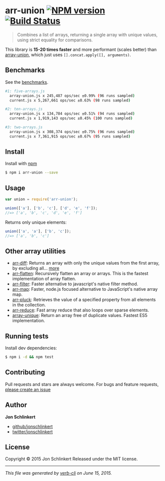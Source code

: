 # arr-union [![NPM version](https://badge.fury.io/js/arr-union.svg)](http://badge.fury.io/js/arr-union)  [![Build Status](https://travis-ci.org/jonschlinkert/arr-union.svg)](https://travis-ci.org/jonschlinkert/arr-union)

> Combines a list of arrays, returning a single array with unique values, using strict equality for comparisons.

This library is **15-20 times faster** and more performant (scales better) than [array-union](https://github.com/sindresorhus/array-union), which just uses `[].concat.apply([], arguments)`.

## Benchmarks

See the [benchmarks](./benchmark).

```bash
#1: five-arrays.js
  array-union.js x 245,487 ops/sec ±0.99% (96 runs sampled)
  current.js x 5,267,661 ops/sec ±0.63% (98 runs sampled)

#2: ten-arrays.js
  array-union.js x 134,784 ops/sec ±0.51% (94 runs sampled)
  current.js x 1,919,143 ops/sec ±0.45% (100 runs sampled)

#3: two-arrays.js
  array-union.js x 308,374 ops/sec ±0.75% (96 runs sampled)
  current.js x 7,361,915 ops/sec ±0.67% (95 runs sampled)
```

## Install

Install with [npm](https://www.npmjs.com/)

```sh
$ npm i arr-union --save
```

## Usage

```js
var union = require('arr-union');

union(['a'], ['b', 'c'], ['d', 'e', 'f']);
//=> ['a', 'b', 'c', 'd', 'e', 'f']
```

Returns only unique elements:

```js
union(['a', 'a'], ['b', 'c']);
//=> ['a', 'b', 'c']
```

## Other array utilities

* [arr-diff](https://github.com/jonschlinkert/arr-diff): Returns an array with only the unique values from the first array, by excluding all… [more](https://github.com/jonschlinkert/arr-diff)
* [arr-flatten](https://github.com/jonschlinkert/arr-flatten): Recursively flatten an array or arrays. This is the fastest implementation of array flatten.
* [arr-filter](https://github.com/jonschlinkert/arr-filter): Faster alternative to javascript's native filter method.
* [arr-map](https://github.com/jonschlinkert/arr-map): Faster, node.js focused alternative to JavaScript's native array map.
* [arr-pluck](https://github.com/jonschlinkert/arr-pluck): Retrieves the value of a specified property from all elements in the collection.
* [arr-reduce](https://github.com/jonschlinkert/arr-reduce): Fast array reduce that also loops over sparse elements.
* [array-unique](https://github.com/jonschlinkert/array-unique): Return an array free of duplicate values. Fastest ES5 implementation.

## Running tests

Install dev dependencies:

```sh
$ npm i -d && npm test
```

## Contributing

Pull requests and stars are always welcome. For bugs and feature requests, [please create an issue](https://github.com/jonschlinkert/arr-union/issues/new)

## Author

**Jon Schlinkert**

+ [github/jonschlinkert](https://github.com/jonschlinkert)
+ [twitter/jonschlinkert](http://twitter.com/jonschlinkert)

## License

Copyright © 2015 Jon Schlinkert
Released under the MIT license.

***

_This file was generated by [verb-cli](https://github.com/assemble/verb-cli) on June 15, 2015._
